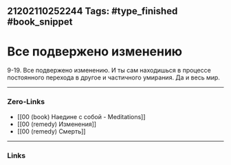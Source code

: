 21202110252244
Tags: #type_finished #book_snippet 
---
# Все подвержено изменению

 9-19. Все подвержено изменению. И ты сам находишься в процессе постоянного перехода в другое и частичного умирания. Да и весь мир. 

---
### Zero-Links
 - [[00 (book) Наедине с собой - Meditations]]
 - [[00 (remedy) Изменения]]
 - [[00 (remedy) Смерть]]
---
### Links

